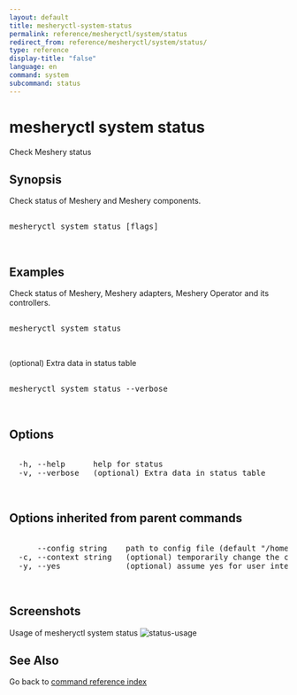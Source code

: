 ```yaml
---
layout: default
title: mesheryctl-system-status
permalink: reference/mesheryctl/system/status
redirect_from: reference/mesheryctl/system/status/
type: reference
display-title: "false"
language: en
command: system
subcommand: status
---
```


# mesheryctl system status

Check Meshery status

## Synopsis

Check status of Meshery and Meshery components.

<pre class='codeblock-pre'>
<div class='codeblock'>
mesheryctl system status [flags]

</div>
</pre> 

## Examples

Check status of Meshery, Meshery adapters, Meshery Operator and its controllers.
<pre class='codeblock-pre'>
<div class='codeblock'>
mesheryctl system status

</div>
</pre> 

(optional) Extra data in status table
<pre class='codeblock-pre'>
<div class='codeblock'>
mesheryctl system status --verbose

</div>
</pre> 

## Options

<pre class='codeblock-pre'>
<div class='codeblock'>
  -h, --help      help for status
  -v, --verbose   (optional) Extra data in status table

</div>
</pre>

## Options inherited from parent commands

<pre class='codeblock-pre'>
<div class='codeblock'>
      --config string    path to config file (default "/home/runner/.meshery/config.yaml")
  -c, --context string   (optional) temporarily change the current context.
  -y, --yes              (optional) assume yes for user interactive prompts.

</div>
</pre>

## Screenshots

Usage of mesheryctl system status
![status-usage](/assets/img/mesheryctl/status.png)

## See Also

Go back to [command reference index](/reference/mesheryctl/) 
